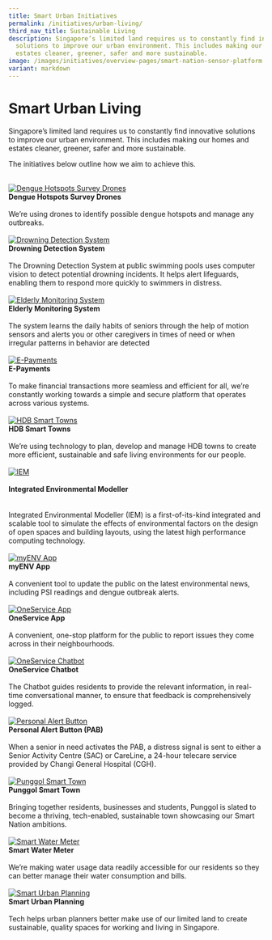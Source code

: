 ```yaml
---
title: Smart Urban Initiatives
permalink: /initiatives/urban-living/
third_nav_title: Sustainable Living
description: Singapore’s limited land requires us to constantly find innovative
  solutions to improve our urban environment. This includes making our homes and
  estates cleaner, greener, safer and more sustainable.
image: /images/initiatives/overview-pages/smart-nation-sensor-platform.png
variant: markdown
---
```

# Smart Urban Living

Singapore’s limited land requires us to constantly find innovative solutions to improve our urban environment. This includes making our homes and estates cleaner, greener, safer and more sustainable.

The initiatives below outline how we aim to achieve this.

<br>
<div class="row">
	
<div class="col"> 
<a href="/initiatives/dengue-hotspots-survey-drones"><img src="/images/initiatives/drone-with-camera-for-dengue-survey.jpg" alt="Dengue Hotspots Survey Drones"></a><br>
	<div class="header"><b>Dengue Hotspots Survey Drones</b></div><br>
	<div class="para">We’re using drones to identify possible dengue hotspots and manage any outbreaks.
</div>
<br>
</div>	
	
<div class="col"> 
<a href="/initiatives/drowning-detection-system"><img src="/images/initiatives/drowning_detection.jpg" alt="Drowning Detection System"></a><br>
	<div class="header"><b>Drowning Detection System</b></div><br>
	<div class="para">The Drowning Detection System at public swimming pools uses computer vision to detect potential drowning incidents. It helps alert lifeguards, enabling them to respond more quickly to swimmers in distress.
</div>
<br>
</div>		
	
<div class="col"> 
<a href="/initiatives/ems"><img src="/images/initiatives/hdbsmartimage_thumbnail.jpeg" alt="Elderly Monitoring System"></a><br>
	<div class="header"><b>Elderly Monitoring System</b></div><br>
	<div class="para"> The system  learns the daily habits of seniors through the help of motion sensors and alerts you or other caregivers in times of need or when irregular patterns in behavior are detected
</div>
<br>
</div>	
	

	
</div>
	
<div class="row">	
	
<div class="col"> 
<a href="/initiatives/e-payments"><img src="/images/initiatives/e-payments-snp.jpeg" alt="E-Payments"></a><br>
	<div class="header"><b>E-Payments</b></div><br>
	<div class="para"> To make financial transactions more seamless and efficient for all, we’re constantly working towards a simple and secure platform that operates across various systems.
</div>
<br>
</div>	

<div class="col"> 
<a href="/initiatives/hdb-smart-towns"><img src="/images/initiatives/overview-pages/smart-towns.png" alt="HDB Smart Towns"></a><br>
    <div class="header"><b>HDB Smart Towns</b></div><br>
    <div class="para">We’re using technology to plan, develop and manage HDB towns to create more efficient, sustainable and safe living environments for our people.
</div>
<br>
</div>	
	
<div class="col"> 
<a href="/initiatives/integrated-environmental-modeller"><img src="/images/initiatives/iem thumbnail.png" alt="IEM"></a>
		<div class="header"> <br><b>Integrated Environmental Modeller<br></b></div><br><br>
		<div class="para">Integrated Environmental Modeller (IEM) is a first-of-its-kind integrated and scalable tool to simulate the effects of environmental factors on the design of open spaces and building layouts, using the latest high performance computing technology.
</div><br>
</div>	
	

	
</div>

<div class="row">
	
<div class="col"> 
<a href="/initiatives/myenv-app"><img src="/images/initiatives/overview-pages/myenv.jpeg" alt="myENV App"></a><br>
	<div class="header"><b>myENV App</b></div><br>
	<div class="para">A convenient tool to update the public on the latest environmental news, including PSI readings and dengue outbreak alerts.
</div>
<br></div>		
	
<div class="col"> 
<a href="/initiatives/oneservice-app"><img src="/images/initiatives/overview-pages/oneservice_app.jpeg" alt="OneService App"></a><br>
    <div class="header"><b>OneService App</b></div><br>
    <div class="para">A convenient, one-stop platform for the public to report issues they come across in their neighbourhoods.
</div>
<br>
</div>	
	
<div class="col"> 
<a href="/initiatives/oneservice-chatbot"><img src="/images/initiatives/overview-pages/oneservice_chatbot.jpg" alt="OneService Chatbot"></a><br>
    <div class="header"><b>OneService Chatbot</b></div><br>
    <div class="para">The Chatbot guides residents to provide the relevant information, in real-time conversational manner, to ensure that feedback is comprehensively logged. 
</div>
<br>
</div>
	
</div>

<div class="row">
	
<div class="col"> 
<a href="/initiatives/personal-alert-button"><img src="/images/initiatives/pab.jpg" alt="Personal Alert Button"></a><br>
	<div class="header"><b>Personal Alert Button (PAB)</b></div><br>
	<div class="para">When a senior in need activates the PAB, a distress signal is sent to either a Senior Activity Centre (SAC) or CareLine, a 24-hour telecare service provided by Changi General Hospital (CGH).
</div>
<br>
</div>		
	
<div class="col"> 
<a href="/initiatives/punggolst"><img src="/images/initiatives/pdd.jpeg" alt="Punggol Smart Town"></a><br>
	<div class="header"><b>Punggol Smart Town</b></div><br>
	<div class="para">Bringing together residents, businesses and students, Punggol is slated to become a thriving, tech-enabled, sustainable town showcasing our Smart Nation ambitions.
</div>
<br>
</div>	

<div class="col"> 
<a href="/initiatives/smartwatermeter/"><img src="/images/initiatives/overview-pages/amr-trial.png" alt="Smart Water Meter"></a><br>
		<div class="header"><b>Smart Water Meter</b></div><br>
		<div class="para">We’re making water usage data readily accessible for our residents so they can better manage their water consumption and bills.
</div>
<br></div>

</div>

<div class="row">

<div class="col"> 
<a href="/initiatives/urban-planning"><img src="/images/initiatives/overview-pages/planning-people-businesses.png" alt="Smart Urban Planning"></a><br>
     <div class="header"><b>Smart Urban Planning</b></div><br>
    <div class="para">Tech helps urban planners better make use of our limited land to create sustainable, quality spaces for working and living in Singapore.
</div>
<br></div>
	
<div class="col"></div> 	

<div class="col"></div> 	
	
</div>